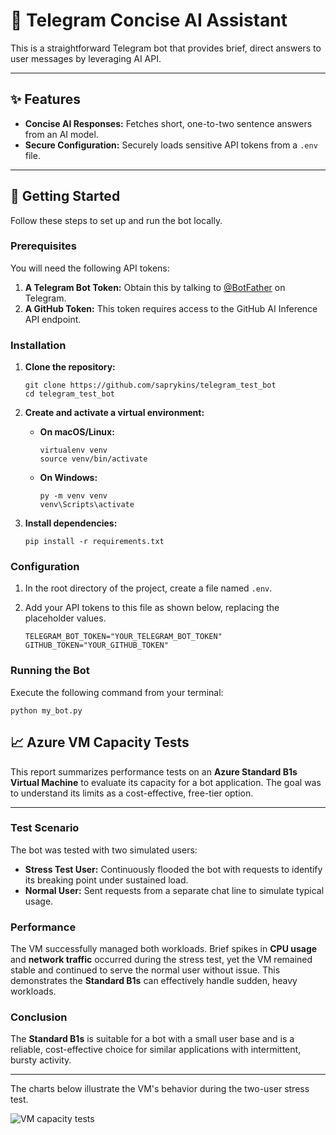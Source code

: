 # 🤖 Telegram Concise AI Assistant

This is a straightforward Telegram bot that provides brief, direct answers to user messages by leveraging AI API.

---

## ✨ Features

- **Concise AI Responses:** Fetches short, one-to-two sentence answers from an AI model.
- **Secure Configuration:** Securely loads sensitive API tokens from a `.env` file.

---

## 🚀 Getting Started

Follow these steps to set up and run the bot locally.

### Prerequisites

You will need the following API tokens:
1.  **A Telegram Bot Token:** Obtain this by talking to [@BotFather](https://telegram.me/BotFather) on Telegram.
2.  **A GitHub Token:** This token requires access to the GitHub AI Inference API endpoint.

### Installation

1.  **Clone the repository:**
    ```
    git clone https://github.com/saprykins/telegram_test_bot
    cd telegram_test_bot
    ```

2.  **Create and activate a virtual environment:**
    -   **On macOS/Linux:**
        ```
        virtualenv venv
        source venv/bin/activate
        ```
    -   **On Windows:**
        ```
        py -m venv venv
        venv\Scripts\activate
        ```

3.  **Install dependencies:**
    ```
    pip install -r requirements.txt
    ```

### Configuration

1.  In the root directory of the project, create a file named `.env`.
2.  Add your API tokens to this file as shown below, replacing the placeholder values.

    ```
    TELEGRAM_BOT_TOKEN="YOUR_TELEGRAM_BOT_TOKEN"
    GITHUB_TOKEN="YOUR_GITHUB_TOKEN"
    ```

### Running the Bot

Execute the following command from your terminal:

```
python my_bot.py
```

<!--
## ✨ Future improvements  
Enrich default settings  
Use the bot in groups  
Bot inserts data into google sheets or database  
Voice to text  



# Sources
# Official doc from telegram:  
https://core.telegram.org/bots
https://core.telegram.org/bots/api
https://github.com/python-telegram-bot/python-telegram-bot


Free deployment  
Norht Europe
free tier - Standard B1s (1 vcpu, 1 GiB memory)
free tier - Storage
Initially, it was created with public IP, i connected to user qwerty_05112024, uploaded the code
NB: what you see in ssh isn't correlated with cloudshell vscode

There're costs related to public IP
i deleted it when VM stoped from network interfaces
i should connect via developer bastion (should be free - to be checked)
i could access only to user azureuser
NB: copy past was complicated
i used: 
wget https://raw.githubusercontent.com/saprykins/telegram_test_bot/main/my_bot.py
copy paste + new lines for credentials
-->




## 📈 Azure VM Capacity Tests

This report summarizes performance tests on an **Azure Standard B1s Virtual Machine** to evaluate its capacity for a bot application. The goal was to understand its limits as a cost-effective, free-tier option.

---

### **Test Scenario**

The bot was tested with two simulated users:

* **Stress Test User:** Continuously flooded the bot with requests to identify its breaking point under sustained load.
* **Normal User:** Sent requests from a separate chat line to simulate typical usage.

### **Performance**

The VM successfully managed both workloads. Brief spikes in **CPU usage** and **network traffic** occurred during the stress test, yet the VM remained stable and continued to serve the normal user without issue. This demonstrates the **Standard B1s** can effectively handle sudden, heavy workloads.

### **Conclusion**

The **Standard B1s** is suitable for a bot with a small user base and is a reliable, cost-effective choice for similar applications with intermittent, bursty activity.

---

The charts below illustrate the VM's behavior during the two-user stress test.

![VM capacity tests](images/perf_tests.png "VM capacity tests 2")  